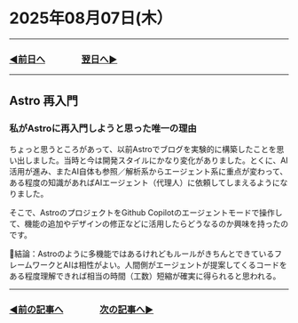 # 2025年08月07日(木）

---

### [◀️前日へ](https://github.com/yuasys/chatty-journal/blob/main/2025/08/2025-08-06.md)&emsp;&emsp;&emsp;&emsp;[翌日へ▶️](https://github.com/yuasys/chatty-journal/blob/main/2025/08/2025-08-08.md)

---

## Astro 再入門

### 私がAstroに再入門しようと思った唯一の理由

ちょっと思うところがあって、以前Astroでブログを実験的に構築したことを思い出しました。当時と今は開発スタイルにかなり変化がありました。とくに、AI活用が進み、またAI自体も参照／解析系からエージェント系に重点が変わって、ある程度の知識があればAIエージェント（代理人）に依頼してしまえるようになりました。  

そこで、AstroのプロジェクトをGithub Copilotのエージェントモードで操作して、機能の追加やデザインの修正などに活用したらどうなるのか興味を持ったのです。  

📍結論：Astroのように多機能ではあるけれどもルールがきちんとできているフレームワークとAIは相性がよい。人間側がエージェントが提案してくるコードをある程度理解できれば相当の時間（工数）短縮が確実に得られると思われる。

---

### [◀️前の記事へ](https://github.com/yuasys/chatty-journal/blob/main/2025/08/2025-08-02.md)&emsp;&emsp;&emsp;&emsp;[次の記事へ▶️](https://github.com/yuasys/chatty-journal/blob/main/2025/08/2025-08-13.md)
